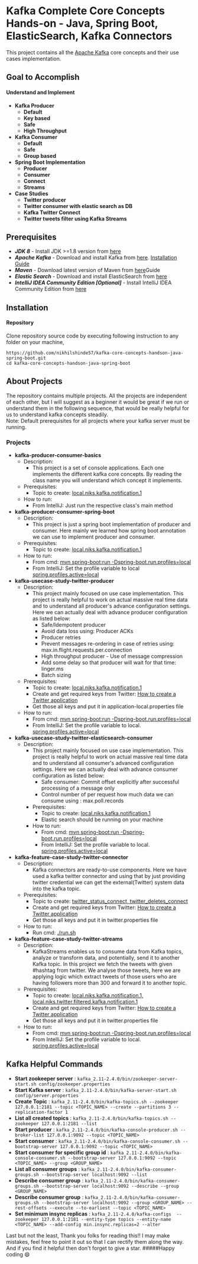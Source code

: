 # Kafka Complete Core Concepts Hands-on - Java, Spring Boot, ElasticSearch, Kafka Connectors 


This project contains all the [Apache Kafka](http://kafka.apache.org/) core concepts and their use cases implementation.
 
## Goal to Accomplish
#### Understand and Implement
* **Kafka Producer**
  * **Default**
  * **Key based**
  * **Safe**
  * **High Throughput**
* **Kafka Consumer**
   * **Default**
   * **Safe**
   * **Group based**
* **Spring Boot Implementation**
    * **Producer**
    * **Consumer**
    * **Connect**
    * **Streams**
* **Case Studies**
    * **Twitter producer**
    * **Twitter consumer with elastic search as DB**
    * **Kafka Twitter Connect**
    * **Twitter tweets filter using Kafka Streams**
 
## Prerequisites
* **_JDK 8_** - Install JDK >=1.8 version from [here](http://www.oracle.com/technetwork/java/javase/downloads/jdk8-downloads-2133151.html)
* **_Apache Kafka_** - Download and install Kafka from [here](https://kafka.apache.org/downloads). [Installation Guide](https://medium.com/@Ankitthakur/apache-kafka-installation-on-mac-using-homebrew-a367cdefd273)
* **_Maven_** - Download latest version of Maven from [here](https://maven.apache.org/download.cgi)Guide
* **_Elastic Search_** - Download and install ElasticSearch from [here](https://www.elastic.co/guide/en/elasticsearch/reference/current/brew.html)
* **_IntelliJ IDEA Community Edition [Optional]_** - Install IntelliJ IDEA Community Edition from [here](https://www.jetbrains.com/idea/#chooseYourEdition)

## Installation
#### Repository
Clone repository source code by executing following instruction to any folder on your machine,
```
https://github.com/nikhilshinde57/kafka-core-concepts-handson-java-spring-boot.git
cd kafka-core-concepts-handson-java-spring-boot
```

## About Projects
The repository contains multiple projects. All the projects are independent of each other, but I will suggest as a beginner it would be great if we run or understand them in the following sequence, that would be really helpful for us to understand kafka concepts steadily.  
Note: Default prerequisites for all projects where your kafka server must be running.
### Projects
* **kafka-producer-consumer-basics**
    * Description: 
        * This project is a set of console applications. Each one implements the different kafka core concepts. By reading the class name you will understand which concept it implements.  
    * Prerequisites:
        * Topic to create: [local.niks.kafka.notification.1]()
    * How to run:
        * From IntelliJ: Just run the respective class's main method
* **kafka-producer-consumer-spring-boot**
    * Description:
        * This project is just a spring boot implementation of producer and consumer. Here mainly we learned how spring boot annotation we can use to implement producer and consumer.
    * Prerequisites:
        * Topic to create: [local.niks.kafka.notification.1]()
    * How to run:
        * From cmd: [mvn spring-boot:run -Dspring-boot.run.profiles=local]() 
        * From IntelliJ: Set the profile variable to local [spring.profiles.active=local]()
* **kafka-usecase-study-twitter-producer**
    * Description:
        * This project mainly focused on use case implementation. 
        This project is really helpful to work on actual massive real time data and to understand all producer's advance configuration settings. Here we can actually deal with advance producer configuration as listed below:
            * Safe/Idempotent producer
            * Avoid data loss using: Producer ACKs
            * Producer retries
            * Prevent messages re-ordering in case of retries using: max.in.flight.requests.per.connection
            * High throughput producer - Use of message compression
            * Add some delay so that producer will wait for that time: linger.ms
            * Batch sizing
    * Prerequisites:
         * Topic to create: [local.niks.kafka.notification.1]()
         * Create and get required keys from Twitter: [How to create a Twitter application](https://docs.inboundnow.com/guide/create-twitter-application/)
         * Get those all keys and put it in application-local.properties file
    * How to run:
         * From cmd: [mvn spring-boot:run -Dspring-boot.run.profiles=local]() 
         * From IntelliJ: Set the profile variable to local. [spring.profiles.active=local ]()
* **kafka-usecase-study-twitter-elasticsearch-consumer**
    * Description:
        * This project mainly focused on use case implementation. 
         This project is really helpful to work on actual massive real time data and to understand all consumer's advanced configuration settings. Here we can actually deal with advance consumer configuration as listed below:
            * Safe consumer: Commit offset explicitly after successful processing of a message only
            * Control number of per request how much data we can consume using : max.poll.records
        * Prerequisites:
            * Topic to create: [local.niks.kafka.notification.1]()
            * Elastic search should be running on your machine
        * How to run:
            * From cmd: [mvn spring-boot:run -Dspring-boot.run.profiles=local]() 
            * From IntelliJ: Set the profile variable to local. [spring.profiles.active=local ]() 
* **kafka-feature-case-study-twitter-connector**
    * Description:
        * Kafka connectors are ready-to-use components. Here we have used a kafka twitter connector and using that by just providing twitter credential we can get the external(Twitter) system data into the kafka topic.
    * Prerequisites:
        * Topic to create: [twitter_status_connect, twitter_deletes_connect]()
        * Create and get required keys from Twitter: [How to create a Twitter application](https://docs.inboundnow.com/guide/create-twitter-application/)
        * Get those all keys and put it in twitter.properties file
    * How to run:
        * Run cmd: [./run.sh]()
* **kafka-feature-case-study-twitter-streams**
    * Description:
        * KafkaStreams enables us to consume data from Kafka topics, analyze or transform data, and potentially,
         send it to another Kafka topic. In this project we fetch the tweets with given #hashtag from twitter. 
         We analyse those tweets, here we are applying logic which extract tweets of those users who are having followers more than 300 and forward it to another topic.
    * Prerequisites:
        * Topic to create: [local.niks.kafka.notification.1, local.niks.twitter.filtered.kafka.notification.1]()
        * Create and get required keys from Twitter: [How to create a Twitter application](https://docs.inboundnow.com/guide/create-twitter-application/)
        * Get those all keys and put it in twitter.properties file
    * How to run:
        * From cmd: [mvn spring-boot:run -Dspring-boot.run.profiles=local]() 
        * From IntelliJ: Set the profile variable to local. [spring.profiles.active=local ]()
        
## Kafka Helpful Commands

 * **Start zookeeper server** : 
 ```kafka_2.11-2.4.0/bin/zookeeper-server-start.sh config/zookeeper.properties```
 * **Start Kafka server** : ```kafka_2.11-2.4.0/bin/kafka-server-start.sh config/server.properties```
 * **Create Topic** : ```kafka_2.11-2.4.0/bin/kafka-topics.sh --zookeeper 127.0.0.1:2181 --topic <TOPIC_NAME> --create --partitions 3 --replication-factor 1```
 * **List all created topics** : ```kafka_2.11-2.4.0/bin/kafka-topics.sh --zookeeper 127.0.0.1:2181 --list```
 * **Start producer** : ```kafka_2.11-2.4.0/bin/kafka-console-producer.sh --broker-list 127.0.0.1:9092 --topic <TOPIC_NAME>```
 * **Start consumer** : ```kafka_2.11-2.4.0/bin/kafka-console-consumer.sh --bootstrap-server 127.0.0.1:9092 --topic <TOPIC_NAME>```
 * **Start consumer for specific group id** : ```kafka_2.11-2.4.0/bin/kafka-console-consumer.sh --bootstrap-server 127.0.0.1:9092 --topic <TOPIC_NAME> --group <GROUP_NAME>```
 * **List all consumer groups** : ```kafka_2.11-2.4.0/bin/kafka-consumer-groups.sh --bootstrap-server localhost:9092 --list```
 * **Describe consumer group** : ```kafka_2.11-2.4.0/bin/kafka-consumer-groups.sh --bootstrap-server localhost:9092 --describe --group <GROUP_NAME>```
 * **Describe consumer group** : ```kafka_2.11-2.4.0/bin/kafka-consumer-groups.sh --bootstrap-server localhost:9092 --group <GROUP_NAME> --rest-offsets --execute --to-earliest --topic <TOPIC_NAME>```
 * **Set minimum insync replicas** : ```kafka_2.11-2.4.0/kafka-configs  --zookeeper 127.0.0.1:2181 --entity-type topics --entity-name <TOPIC_NAME> --add-config min.insync.replicas=2 --alter```
 
 Last but not the least, Thank you folks for reading this!! I may make mistakes, 
 feel free to point it out so that I can rectify them along the way. And if you find it helpful then don't forget to give a star.
 #####Happy coding :smile: